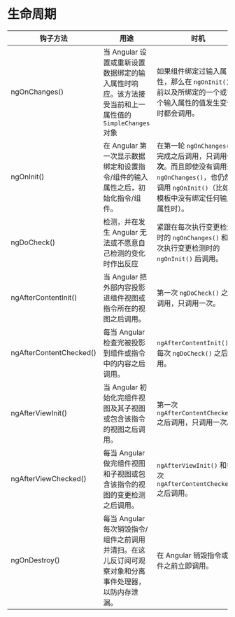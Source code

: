 # 生命周期



| 钩子方法                | 用途                                                         | 时机                                                         |
| ----------------------- | ------------------------------------------------------------ | ------------------------------------------------------------ |
| ngOnChanges()           | 当 Angular 设置或重新设置数据绑定的输入属性时响应。该方法接受当前和上一属性值的 `SimpleChanges` 对象 | 如果组件绑定过输入属性，那么在 `ngOnInit()` 之前以及所绑定的一个或多个输入属性的值发生变化时都会调用。 |
| ngOnInit()              | 在 Angular 第一次显示数据绑定和设置指令/组件的输入属性之后，初始化指令/组件。 | 在第一轮 `ngOnChanges()` 完成之后调用，只调用**一次**。而且即使没有调用过 `ngOnChanges()`，也仍然会调用 `ngOnInit()`（比如当模板中没有绑定任何输入属性时）。 |
| ngDoCheck()             | 检测，并在发生 Angular 无法或不愿意自己检测的变化时作出反应  | 紧跟在每次执行变更检测时的 `ngOnChanges()` 和 首次执行变更检测时的 `ngOnInit()` 后调用。 |
| ngAfterContentInit()    | 当 Angular 把外部内容投影进组件视图或指令所在的视图之后调用。 | 第一次 `ngDoCheck()` 之后调用，只调用一次。                  |
| ngAfterContentChecked() | 每当 Angular 检查完被投影到组件或指令中的内容之后调用。      | `ngAfterContentInit()` 和每次 `ngDoCheck()` 之后调用。       |
| ngAfterViewInit()       | 当 Angular 初始化完组件视图及其子视图或包含该指令的视图之后调用。 | 第一次 `ngAfterContentChecked()` 之后调用，只调用一次。      |
| ngAfterViewChecked()    | 每当 Angular 做完组件视图和子视图或包含该指令的视图的变更检测之后调用。 | `ngAfterViewInit()` 和每次 `ngAfterContentChecked()` 之后调用。 |
| ngOnDestroy()           | 每当 Angular 每次销毁指令/组件之前调用并清扫。在这儿反订阅可观察对象和分离事件处理器，以防内存泄漏。 | 在 Angular 销毁指令或组件之前立即调用。                      |

